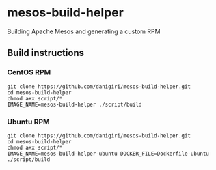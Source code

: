 # mesos-build-helper
Building Apache Mesos and generating a custom RPM

## Build instructions

### CentOS RPM
```
git clone https://github.com/danigiri/mesos-build-helper.git
cd mesos-build-helper
chmod a+x script/*
IMAGE_NAME=mesos-build-helper ./script/build
```

### Ubuntu RPM
```
git clone https://github.com/danigiri/mesos-build-helper.git
cd mesos-build-helper
chmod a+x script/*
IMAGE_NAME=mesos-build-helper-ubuntu DOCKER_FILE=Dockerfile-ubuntu ./script/build
```

